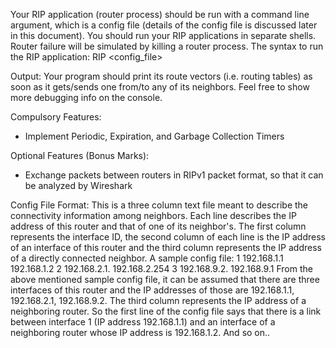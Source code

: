 Your RIP application (router process) should be run with a command line argument, which is a config file (details of the config file is discussed later in this document). You should run your RIP applications in separate shells. Router failure will be simulated by killing a router process. The syntax to run the RIP application:
RIP <config_file>

Output:
Your program should print its route vectors (i.e. routing tables) as soon as it gets/sends one from/to any of its neighbors. Feel free to show more debugging info on the console.

Compulsory Features:
- Implement Periodic, Expiration, and Garbage Collection Timers

Optional Features (Bonus Marks):
- Exchange packets between routers in RIPv1 packet format, so that it can be analyzed by Wireshark

Config File Format:
This is a three column text file meant to describe the  connectivity information among neighbors. Each line describes the IP address of this router and that of one of its neighbor's. The first column represents the interface ID, the second column of each line is the IP address of an interface of this router and the third column represents the IP address of a directly connected neighbor. A sample config file:
1  192.168.1.1   192.168.1.2
2  192.168.2.1.  192.168.2.254
3  192.168.9.2.  192.168.9.1
From the above mentioned sample config file, it can be assumed that there are three interfaces of this router and the IP addresses of those are 192.168.1.1, 192.168.2.1, 192.168.9.2. The third column represents the IP address of a neighboring router. So the first line of the config file says that there is a link between interface 1 (IP address 192.168.1.1) and an interface of a neighboring router whose IP address is 192.168.1.2. And so on..
